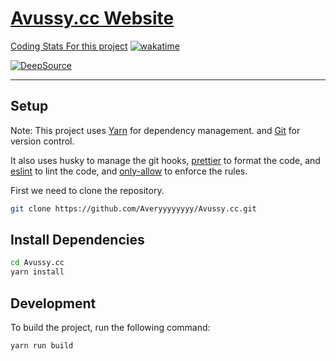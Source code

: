 # [Avussy.cc Website](https://www.avussy.cc/)

[Coding Stats For this project](https://wakatime.com/@Averyyyyyyyy/projects/ufsztpppcp?start=2022-05-15&end=2022-05-21)
[![wakatime](https://wakatime.com/badge/user/dd61c1c6-66ac-402b-826f-ec5b3c62aea3/project/c1df6061-db51-40bf-9aa3-3404cf4d8ac9.svg?style=for-the-badge)](https://wakatime.com/badge/user/dd61c1c6-66ac-402b-826f-ec5b3c62aea3/project/c1df6061-db51-40bf-9aa3-3404cf4d8ac9)

[![DeepSource](https://deepsource.io/gh/Averyyyyyyyy/Avussy.cc.svg/?label=active+issues&show_trend=true&token=MRcUfe-GIfocG-JOxdh7C7qB)](https://deepsource.io/gh/Averyyyyyyyy/Avussy.cc/?ref=repository-badge)

---

## Setup

Note: This project uses [Yarn](https://yarnpkg.com/) for dependency management.
and [Git](https://git-scm.com/) for version control.

It also uses husky to manage the git hooks, [prettier](https://prettier.io/) to
format the code, and [eslint](https://eslint.org/) to lint the code, and
[only-allow](https://www.npmjs.com/package/only-allow) to enforce the rules.

First we need to clone the repository.

```bash
git clone https://github.com/Averyyyyyyyy/Avussy.cc.git
```

## Install Dependencies

```bash
cd Avussy.cc
yarn install
```

## Development

To build the project, run the following command:

```bash
yarn run build
```
